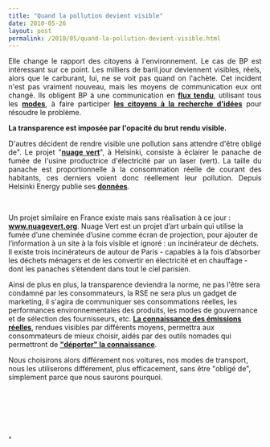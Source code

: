 ```yaml
---
title: "Quand la pollution devient visible"
date: 2010-05-26
layout: post
permalink: /2010/05/quand-la-pollution-devient-visible.html
---
```


<p style="text-align: justify">Elle change le rapport des citoyens à l'environnement. Le cas de BP est intéressant sur ce point. Les milliers de baril.jour deviennent visibles, réels, alors que le carburant, lui, ne se voit pas quand on l'achète. Cet incident n'est pas vraiment nouveau, mais les moyens de communication eux ont changé. Ils obligent BP à une communication en <strong><a href="http://twitter.com/BP_America" target="_blank">flux tendu</a></strong>, utilisant tous les <strong><a href="http://www.bp.com/genericarticle.do?categoryId=4003981&contentId=7062284" target="_blank">modes</a></strong>, à faire participer <strong><a href="http://www.businessofgovernment.org/blog/crowdsourcing-bp-oil-spill" target="_blank">les citoyens à la recherche d'idées</a></strong> pour résoudre le problème. </p> <p style="text-align: justify"><strong>La transparence est imposée par l'opacité du brut rendu visible.</strong></p> <p style="text-align: justify"> </p>  <!--more-->  <p style="text-align: justify">D'autres décident de rendre visible une pollution sans attendre d'être obligé de". Le projet "<strong><a href=""http://www.pixelache.ac/nuage-blog/index.php?option=com_frontpage&Itemid=1"" target=""_blank"">nuage vert</a></strong>", à Helsinki, consiste à éclairer le panache de fumée de l'usine productrice d'électricité par un laser (vert). La taille du panache est proportionnelle à la consommation réelle de courant des habitants, ces derniers voient donc réellement leur pollution. Depuis Helsinki Energy publie ses <strong><a href=""http://ec.europa.eu/information_society/activities/livinglabs/docs/pdf/smart_cities_jan2010/morning/05%20Karakorpi_PUBLIC.pdf"" target=""_blank"">données</a></strong>.</p> <p style=""text-align: justify""><a href=""/wp-content/uploads/sites/6/old/6a0120a66d2ad4970b0133ee9c6513970b-pi.jpg"" rel=""lightbox""><img alt=""Helsinki"" border=""0"" class=""asset asset-image at-xid-6a0120a66d2ad4970b0133ee9c6513970b "" src=""/wp-content/uploads/sites/6/old/6a0120a66d2ad4970b0133ee9c6513970b-500pi.jpg"" title=""Helsinki"" /></a>  </p> <p style=""text-align: justify"">Un projet similaire en France existe mais sans réalisation à ce jour : <a href=""http://www.nuagevert.org""><strong>www.nuagevert.org</strong></a>. Nuage Vert est un projet d’art urbain qui utilise la fumée d’une cheminée d’usine comme écran de projection, pour ajouter de l’information à un site à la fois visible et ignoré : un incinérateur de déchets. Il existe trois incinérateurs de autour de Paris - capables à la fois d’absorber les déchets ménagers et de les convertir en électricité et en chauffage - dont les panaches s’étendent dans tout le ciel parisien.</p> <p style=""text-align: justify"">Ainsi de plus en plus, la transparence deviendra la norme, ne pas l'être sera condamné par les consommateurs, la RSE ne sera plus un gadget de marketing, il s'agira de communiquer ses consommations réelles, les performances environnementales des produits, les modes de gouvernance et de sélection des fournisseurs, etc. <strong><a href=""/2010/01/quand-viendra-lheure-de-la-connaissance-des-emissions-reelles.html"" target=""_blank"">La connaissance des émissions réelles</a></strong>, rendues visibles par différents moyens, permettra aux consommateurs de mieux choisir, aidés par des outils nomades qui permettront de <strong><a href=""/2009/12/google-googles-comment-lacte-dachat-pourrait-etre-bouleverse.html"" target=""_blank"">"déporter" la connaissance</a></strong>. </p> <p style=""text-align: justify"">Nous choisirons alors différement nos voitures, nos modes de transport, nous les utiliserons différement, plus efficacement, sans être "obligé de", simplement parce que nous saurons pourquoi.</p> <p style=""text-align: justify""> </p> <p style=""text-align: justify""> </p> <p style=""text-align: justify""> </p>"